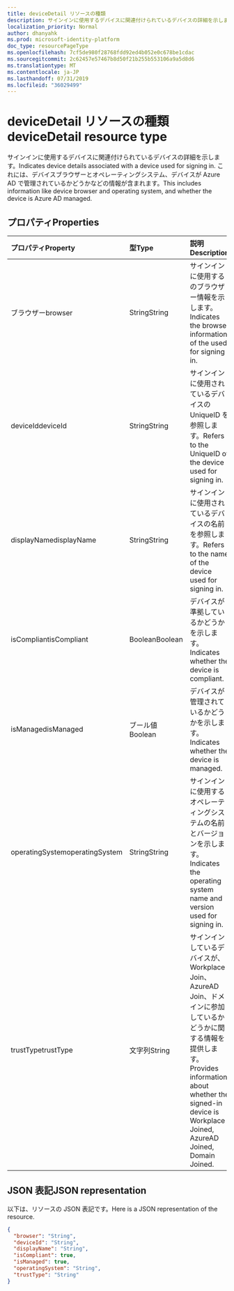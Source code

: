 ```yaml
---
title: deviceDetail リソースの種類
description: サインインに使用するデバイスに関連付けられているデバイスの詳細を示します。 これには、デバイスブラウザーとオペレーティングシステム、デバイスが Azure AD で管理されているかどうかなどの情報が含まれます。
localization_priority: Normal
author: dhanyahk
ms.prod: microsoft-identity-platform
doc_type: resourcePageType
ms.openlocfilehash: 7cf5de980f28768fdd92ed4b052e0c678be1cdac
ms.sourcegitcommit: 2c62457e57467b8d50f21b255b553106a9a5d8d6
ms.translationtype: MT
ms.contentlocale: ja-JP
ms.lasthandoff: 07/31/2019
ms.locfileid: "36029499"
---
```

# <a name="devicedetail-resource-type"></a><span data-ttu-id="46efc-104">deviceDetail リソースの種類</span><span class="sxs-lookup"><span data-stu-id="46efc-104">deviceDetail resource type</span></span>

<span data-ttu-id="46efc-105">サインインに使用するデバイスに関連付けられているデバイスの詳細を示します。</span><span class="sxs-lookup"><span data-stu-id="46efc-105">Indicates device details associated with a device used for signing in.</span></span> <span data-ttu-id="46efc-106">これには、デバイスブラウザーとオペレーティングシステム、デバイスが Azure AD で管理されているかどうかなどの情報が含まれます。</span><span class="sxs-lookup"><span data-stu-id="46efc-106">This includes information like device browser and  operating system, and whether the device is Azure AD managed.</span></span>

## <a name="properties"></a><span data-ttu-id="46efc-107">プロパティ</span><span class="sxs-lookup"><span data-stu-id="46efc-107">Properties</span></span>

| <span data-ttu-id="46efc-108">プロパティ</span><span class="sxs-lookup"><span data-stu-id="46efc-108">Property</span></span>     | <span data-ttu-id="46efc-109">型</span><span class="sxs-lookup"><span data-stu-id="46efc-109">Type</span></span>   |<span data-ttu-id="46efc-110">説明</span><span class="sxs-lookup"><span data-stu-id="46efc-110">Description</span></span>|
|:---------------|:--------|:----------|
|<span data-ttu-id="46efc-111">ブラウザー</span><span class="sxs-lookup"><span data-stu-id="46efc-111">browser</span></span>|<span data-ttu-id="46efc-112">String</span><span class="sxs-lookup"><span data-stu-id="46efc-112">String</span></span>|<span data-ttu-id="46efc-113">サインインに使用するのブラウザー情報を示します。</span><span class="sxs-lookup"><span data-stu-id="46efc-113">Indicates the browser information of the used for signing in.</span></span>|
|<span data-ttu-id="46efc-114">deviceId</span><span class="sxs-lookup"><span data-stu-id="46efc-114">deviceId</span></span>|<span data-ttu-id="46efc-115">String</span><span class="sxs-lookup"><span data-stu-id="46efc-115">String</span></span>|<span data-ttu-id="46efc-116">サインインに使用されているデバイスの UniqueID を参照します。</span><span class="sxs-lookup"><span data-stu-id="46efc-116">Refers to the UniqueID of the device used for signing in.</span></span>|
|<span data-ttu-id="46efc-117">displayName</span><span class="sxs-lookup"><span data-stu-id="46efc-117">displayName</span></span>|<span data-ttu-id="46efc-118">String</span><span class="sxs-lookup"><span data-stu-id="46efc-118">String</span></span>|<span data-ttu-id="46efc-119">サインインに使用されているデバイスの名前を参照します。</span><span class="sxs-lookup"><span data-stu-id="46efc-119">Refers to the name of the device used for signing in.</span></span>|
|<span data-ttu-id="46efc-120">isCompliant</span><span class="sxs-lookup"><span data-stu-id="46efc-120">isCompliant</span></span>|<span data-ttu-id="46efc-121">Boolean</span><span class="sxs-lookup"><span data-stu-id="46efc-121">Boolean</span></span>|<span data-ttu-id="46efc-122">デバイスが準拠しているかどうかを示します。</span><span class="sxs-lookup"><span data-stu-id="46efc-122">Indicates whether the device is compliant.</span></span>|
|<span data-ttu-id="46efc-123">isManaged</span><span class="sxs-lookup"><span data-stu-id="46efc-123">isManaged</span></span>|<span data-ttu-id="46efc-124">ブール値</span><span class="sxs-lookup"><span data-stu-id="46efc-124">Boolean</span></span>|<span data-ttu-id="46efc-125">デバイスが管理されているかどうかを示します。</span><span class="sxs-lookup"><span data-stu-id="46efc-125">Indicates whether the device is managed.</span></span>|
|<span data-ttu-id="46efc-126">operatingSystem</span><span class="sxs-lookup"><span data-stu-id="46efc-126">operatingSystem</span></span>|<span data-ttu-id="46efc-127">String</span><span class="sxs-lookup"><span data-stu-id="46efc-127">String</span></span>|<span data-ttu-id="46efc-128">サインインに使用するオペレーティングシステムの名前とバージョンを示します。</span><span class="sxs-lookup"><span data-stu-id="46efc-128">Indicates the operating system name and version used for signing in.</span></span>|
|<span data-ttu-id="46efc-129">trustType</span><span class="sxs-lookup"><span data-stu-id="46efc-129">trustType</span></span>|<span data-ttu-id="46efc-130">文字列</span><span class="sxs-lookup"><span data-stu-id="46efc-130">String</span></span>|<span data-ttu-id="46efc-131">サインインしているデバイスが、Workplace Join、AzureAD Join、ドメインに参加しているかどうかに関する情報を提供します。</span><span class="sxs-lookup"><span data-stu-id="46efc-131">Provides information about whether the signed-in device is Workplace Joined, AzureAD Joined, Domain Joined.</span></span> |

## <a name="json-representation"></a><span data-ttu-id="46efc-132">JSON 表記</span><span class="sxs-lookup"><span data-stu-id="46efc-132">JSON representation</span></span>

<span data-ttu-id="46efc-133">以下は、リソースの JSON 表記です。</span><span class="sxs-lookup"><span data-stu-id="46efc-133">Here is a JSON representation of the resource.</span></span>

<!-- {
  "blockType": "resource",
  "optionalProperties": [

  ],
  "@odata.type": "microsoft.graph.deviceDetail"
}-->

```json
{
  "browser": "String",
  "deviceId": "String",
  "displayName": "String",
  "isCompliant": true,
  "isManaged": true,
  "operatingSystem": "String",
  "trustType": "String"
}
```

<!-- uuid: 8fcb5dbc-d5aa-4681-8e31-b001d5168d79
2015-10-25 14:57:30 UTC -->
<!-- {
  "type": "#page.annotation",
  "description": "deviceDetail resource",
  "keywords": "",
  "section": "documentation",
  "tocPath": ""
}-->
